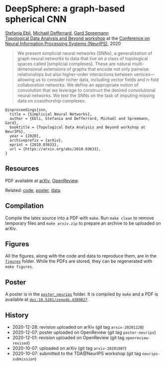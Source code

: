 # DeepSphere: a graph-based spherical CNN

[Stefania Ebli](https://people.epfl.ch/stefania.ebli),
[Michaël Defferrard](https://deff.ch),
[Gard Spreemann](https://www.epfl.ch/labs/hessbellwald-lab) \
[Topological Data Analysis and Beyond workshop](https://tda-in-ml.github.io) at the [Conference on Neural Information Processing Systems (NeurIPS)](https://neurips.cc), 2020

> We present simplicial neural networks (SNNs), a generalization of graph neural networks to data that live on a class of topological spaces called [simplicial complexes].
> These are natural multi-dimensional extensions of graphs that encode not only pairwise relationships but also higher-order interactions between vertices—allowing us to consider richer data, including vector fields and n-fold collaboration networks.
> We define an appropriate notion of convolution that we leverage to construct the desired convolutional neural networks.
> We test the SNNs on the task of imputing missing data on coauthorship complexes.

```
@inproceedings{snn,
  title = {Simplicial Neural Networks},
  author = {Ebli, Stefania and Defferrard, Michaël and Spreemann, Gard},
  booktitle = {Topological Data Analysis and Beyond workshop at NeurIPS},
  year = {2020},
  archiveprefix = {arXiv},
  eprint = {2010.03633},
  url = {https://arxiv.org/abs/2010.03633},
}
```

## Resources

PDF available at [arXiv], [OpenReview].

Related: [code], [poster], [data].

[arXiv]: https://arxiv.org/abs/2010.03633
[OpenReview]: https://openreview.net/forum?id=Mg0DZl-Xe4
[code]: https://github.com/stefaniaebli/simplicial_neural_networks
[poster]: https://doi.org/10.5281/zenodo.4309827
[data]: https://doi.org/10.5281/zenodo.4144319

## Compilation

Compile the latex source into a PDF with `make`.
Run `make clean` to remove temporary files and `make arxiv.zip` to prepare an archive to be uploaded on arXiv.

## Figures

All the figures, along with the code and data to reproduce them, are in the [`figures`](figures/) folder.
While the PDFs are stored, they can be regenerated with `make figures`.

## Poster

A poster is in the [`poster_neurips`](poster_neurips/) folder.
It is compiled by `make` and a PDF is available at [`doi:10.5281/zenodo.4309827`][poster].

## History

* 2020-12-28: revision uploaded on arXiv (git tag `arxiv-20201228`)
* 2020-12-07: poster uploaded on OpenReview (git tag `poster-neurips`)
* 2020-12-01: revision uploaded on OpenReview (git tag `openreview-revised`)
* 2020-10-07: uploaded on arXiv (git tag `arxiv-20201007`)
* 2020-10-07: submitted to the TDA@NeurIPS workshop (git tag `neurips-submission`)
